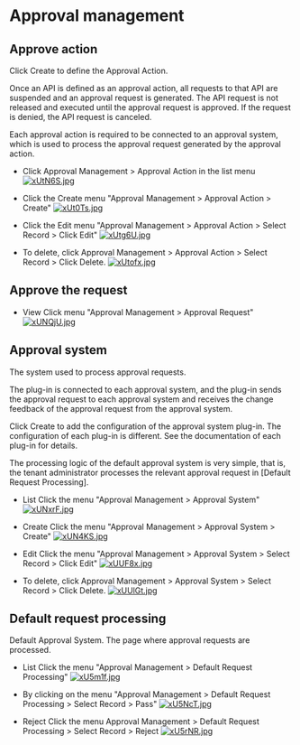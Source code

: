 # Approval management

## Approve action

Click Create to define the Approval Action.

Once an API is defined as an approval action, all requests to that API are suspended and an approval request is generated. The API request is not released and executed until the approval request is approved. If the request is denied, the API request is canceled.

Each approval action is required to be connected to an approval system, which is used to process the approval request generated by the approval action.

* Click Approval Management > Approval Action in the list menu
[![xUtN6S.jpg](https://s1.ax1x.com/2022/10/12/xUtN6S.jpg)](https://imgse.com/i/xUtN6S)

* Click the Create menu "Approval Management > Approval Action > Create"
[![xUt0Ts.jpg](https://s1.ax1x.com/2022/10/12/xUt0Ts.jpg)](https://imgse.com/i/xUt0Ts)

* Click the Edit menu "Approval Management > Approval Action > Select Record > Click Edit"
[![xUtg6U.jpg](https://s1.ax1x.com/2022/10/12/xUtg6U.jpg)](https://imgse.com/i/xUtg6U)

* To delete, click Approval Management > Approval Action > Select Record > Click Delete.
[![xUtofx.jpg](https://s1.ax1x.com/2022/10/12/xUtofx.jpg)](https://imgse.com/i/xUtofx)

## Approve the request

* View Click menu "Approval Management > Approval Request"
[![xUNQjU.jpg](https://s1.ax1x.com/2022/10/12/xUNQjU.jpg)](https://imgse.com/i/xUNQjU)

## Approval system

The system used to process approval requests.

The plug-in is connected to each approval system, and the plug-in sends the approval request to each approval system and receives the change feedback of the approval request from the approval system.

Click Create to add the configuration of the approval system plug-in. The configuration of each plug-in is different. See the documentation of each plug-in for details.

The processing logic of the default approval system is very simple, that is, the tenant administrator processes the relevant approval request in [Default Request Processing].

* List Click the menu "Approval Management > Approval System"
[![xUNxrF.jpg](https://s1.ax1x.com/2022/10/12/xUNxrF.jpg)](https://imgse.com/i/xUNxrF)

* Create Click the menu "Approval Management > Approval System > Create"
[![xUN4KS.jpg](https://s1.ax1x.com/2022/10/12/xUN4KS.jpg)](https://imgse.com/i/xUN4KS)

* Edit Click the menu "Approval Management > Approval System > Select Record > Click Edit"
[![xUUF8x.jpg](https://s1.ax1x.com/2022/10/12/xUUF8x.jpg)](https://imgse.com/i/xUUF8x)

* To delete, click Approval Management > Approval System > Select Record > Click Delete.
[![xUUlGt.jpg](https://s1.ax1x.com/2022/10/12/xUUlGt.jpg)](https://imgse.com/i/xUUlGt)

## Default request processing

Default Approval System. The page where approval requests are processed.

* List Click the menu "Approval Management > Default Request Processing"
[![xU5m1f.jpg](https://s1.ax1x.com/2022/10/12/xU5m1f.jpg)](https://imgse.com/i/xU5m1f)

* By clicking on the menu "Approval Management > Default Request Processing > Select Record > Pass"
[![xU5NcT.jpg](https://s1.ax1x.com/2022/10/12/xU5NcT.jpg)](https://imgse.com/i/xU5NcT)

* Reject Click the menu Approval Management > Default Request Processing > Select Record > Reject
[![xU5rNR.jpg](https://s1.ax1x.com/2022/10/12/xU5rNR.jpg)](https://imgse.com/i/xU5rNR)
